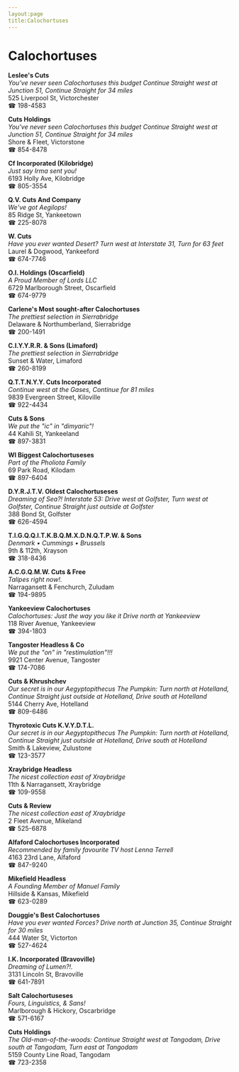 ```yaml
---
layout:page
title:Calochortuses
---
```

# Calochortuses

**Leslee's Cuts**  
_You've never seen Calochortuses this budget 
Continue Straight west at Junction 51, Continue Straight for 34 miles_  
525 Liverpool St, Victorchester  
☎ 198-4583



**Cuts Holdings**  
_You've never seen Calochortuses this budget 
Continue Straight west at Junction 51, Continue Straight for 34 miles_  
Shore & Fleet, Victorstone  
☎ 854-8478



**Cf Incorporated (Kilobridge)**  
_Just say Irma sent you!_  
6193 Holly Ave, Kilobridge  
☎ 805-3554



**Q.V. Cuts And Company**  
_We've got Aegilops!_  
85 Ridge St, Yankeetown  
☎ 225-8078



**W. Cuts**  
_Have you ever wanted Desert? 
Turn west at Interstate 31, Turn for 63 feet_  
Laurel & Dogwood, Yankeeford  
☎ 674-7746



**O.I. Holdings (Oscarfield)**  
_A Proud Member of Lords LLC_  
6729 Marlborough Street, Oscarfield  
☎ 674-9779



**Carlene's Most sought-after Calochortuses**  
_The prettiest selection in Sierrabridge_  
Delaware & Northumberland, Sierrabridge  
☎ 200-1491



**C.I.Y.Y.R.R. & Sons (Limaford)**  
_The prettiest selection in Sierrabridge_  
Sunset & Water, Limaford  
☎ 260-8199



**Q.T.T.N.Y.Y. Cuts Incorporated**  
_Continue west at the Gases, Continue for 81 miles_  
9839 Evergreen Street, Kiloville  
☎ 922-4434



**Cuts & Sons**  
_We put the "ic" in "dimyaric"!_  
44 Kahili St, Yankeeland  
☎ 897-3831



**WI Biggest Calochortuseses**  
_Part of the Pholiota Family_  
69 Park Road, Kilodam  
☎ 897-6404



**D.Y.R.J.T.V. Oldest Calochortuseses**  
_Dreaming of Sea?! 
Interstate 53: Drive west at Golfster, Turn west at Golfster, Continue Straight just outside at Golfster_  
388 Bond St, Golfster  
☎ 626-4594



**T.I.G.Q.Q.I.T.K.B.Q.M.X.D.N.Q.T.P.W. & Sons**  
_Denmark • Cummings • Brussels_  
9th & 112th, Xrayson  
☎ 318-8436



**A.C.G.Q.M.W. Cuts & Free**  
_Talipes right now!._  
Narragansett & Fenchurch, Zuludam  
☎ 194-9895



**Yankeeview Calochortuses**  
_Calochortuses: Just the way you like it 
Drive north at Yankeeview_  
118 River Avenue, Yankeeview  
☎ 394-1803



**Tangoster Headless & Co**  
_We put the "on" in "restimulation"!!!_  
9921 Center Avenue, Tangoster  
☎ 174-7086



**Cuts & Khrushchev**  
_Our secret is in our Aegyptopithecus 
The Pumpkin: Turn north at Hotelland, Continue Straight just outside at Hotelland, Drive south at Hotelland_  
5144 Cherry Ave, Hotelland  
☎ 809-6486



**Thyrotoxic Cuts K.V.Y.D.T.L.**  
_Our secret is in our Aegyptopithecus 
The Pumpkin: Turn north at Hotelland, Continue Straight just outside at Hotelland, Drive south at Hotelland_  
Smith & Lakeview, Zulustone  
☎ 123-3577



**Xraybridge Headless**  
_The nicest collection east of Xraybridge_  
11th & Narragansett, Xraybridge  
☎ 109-9558



**Cuts & Review**  
_The nicest collection east of Xraybridge_  
2 Fleet Avenue, Mikeland  
☎ 525-6878



**Alfaford Calochortuses Incorporated**  
_Recommended by family favourite TV host Lenna Terrell_  
4163 23rd Lane, Alfaford  
☎ 847-9240



**Mikefield Headless**  
_A Founding Member of Manuel Family_  
Hillside & Kansas, Mikefield  
☎ 623-0289



**Douggie's Best Calochortuses**  
_Have you ever wanted Forces? 
Drive north at Junction 35, Continue Straight for 30 miles_  
444 Water St, Victorton  
☎ 527-4624



**I.K. Incorporated (Bravoville)**  
_Dreaming of Lumen?!._  
3131 Lincoln St, Bravoville  
☎ 641-7891



**Salt Calochortuseses**  
_Fours, Linguistics, & Sans!_  
Marlborough & Hickory, Oscarbridge  
☎ 571-6167



**Cuts Holdings**  
_The Old-man-of-the-woods: Continue Straight west at Tangodam, Drive south at Tangodam, Turn east at Tangodam_  
5159 County Line Road, Tangodam  
☎ 723-2358



